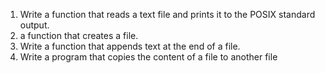 1. Write a function that reads a text file and prints it to the POSIX standard output.
2. a function that creates a file.
2. Write a function that appends text at the end of a file.
4. Write a program that copies the content of a file to another file
